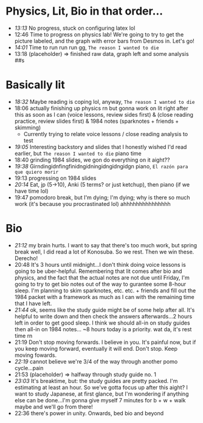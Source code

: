 # Physics, Lit, Bio in that order...
- *13:13* No progress, stuck on configuring latex lol
- 12:46 Time to progress on physics lab! We're going to try to get the picture labeled, and the graph with error bars from Desmos in. Let's go!
- *14:01* Time to run run run gg, `The reason I wanted to die`
- 13:18 (placeholder) => finished raw data, graph left and some analysis ##s

# Basically lit
- *18:32* Maybe reading is coping lol, anyway, `The reason I wanted to die`
- 18:06 actually finishing up physics rn but gonna work on lit right after this as soon as I can (voice lessons, review sides first) & (close reading practice, review slides first) & 1984 notes (sparknotes + friends + skimming)
  - Currently trying to relate voice lessons / close reading analysis to test
- *19:05* Interesting backstory and slides that I honestly wished I'd read earlier, but `The reason I wanted to die` piano time
- 18:40 grinding 1984 slides, we gon do everything on it aight??
- *19:38* Girndingidnfingfinidngidningidngidngidgn piano, `El razón para que quiero morir`
- 19:13 progressing on 1984 slides
- *20:14* Eat, jp (5->10), Anki (5 terms? or just ketchup), then piano (if we have time lol)
- 19:47 pomodoro break, but I'm dying; I'm dying; why is there so much work (it's because you procrastinated lol) ahhhhhhhhhhhhhhh

# Bio 
- *21:12* my brain hurts. I want to say that there's too much work, but spring break well, I did read a lot of Konosuba. So we rest. Then we win these. Derecho!
- 20:48 It's 3 hours until midnight...I don't think doing voice lessons is going to be uber-helpful. Remembering that lit comes after bio and physics, and the fact that the actual notes are not due until Friday, I'm going to try to get bio notes out of the way to gurantee some 8-hour sleep. I'm planning to skim sparknotes, etc. etc. + friends and fill out the 1984 packet with a framework as much as I can with the remaining time that I have left.
- *21:44* ok, seems like the study guide might be of some help after all. It's helpful to write down and then check the answers afterwards...2 hours left in order to get good sleep. I think we should all-in on study guides then all-in on 1984 notes... ~8 hours today is a priority. wat da, it's rest time rn
- 21:19 Don't stop moving forwards. I believe in you. It's painful now, but if you keep moving forward, eventually it will end. Don't stop. Keep moving fowards. 
- *22:19* cannot believe we're 3/4 of the way through another pomo cycle...pain
- 21:53 (placeholder) => halfway through study guide no. 1
- *23:03* It's breaktime, but: the study guides are pretty packed. I'm estimating at least an hour. So we've gotta focus up after this aight? I want to study Japanese, at first glance, but I'm wondering if anything else can be done...I'm gonna give myself 7 minutes for b + w + walk maybe and we'll go from there!
- 22:36 there's power in unity. Onwards, bed bio and beyond